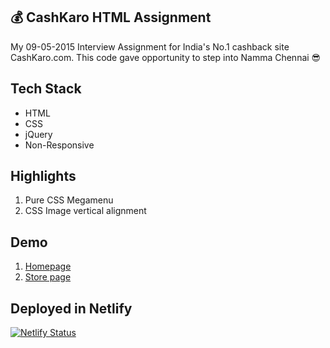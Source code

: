 ## :moneybag: CashKaro HTML Assignment
My 09-05-2015 Interview Assignment for India's No.1 cashback site CashKaro.com. This code gave opportunity to step into Namma Chennai :sunglasses:

## Tech Stack
- HTML
- CSS
- jQuery
- Non-Responsive

## Highlights
1. Pure CSS Megamenu
2. CSS Image vertical alignment

## Demo
1. [Homepage](https://ck-2015.netlify.com/)
2. [Store page](https://ck-2015.netlify.com/store.html)

## Deployed in Netlify
[![Netlify Status](https://api.netlify.com/api/v1/badges/ec250233-153d-4d4d-a729-4c807f710281/deploy-status)](https://app.netlify.com/sites/ck-2015/deploys)
